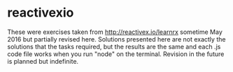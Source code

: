 # reactivexio

These were exercises taken from http://reactivex.io/learnrx sometime May 2016 but partially revised here.  Solutions presented here are not exactly the solutions that the tasks required, but the results are the same and each .js code file works when you run "node" on the terminal.  Revision in the future is planned but indefinite.
